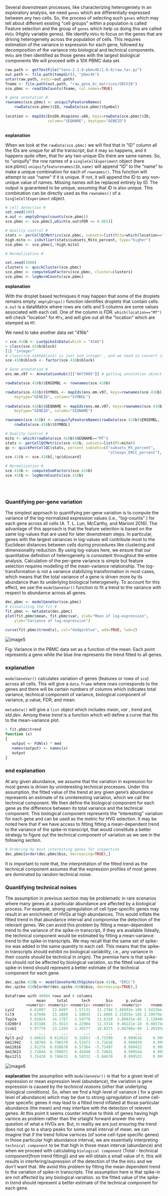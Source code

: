 Several downstream processes, like characterizing heterogeniety in an exploratory analysis, we need `genes` which are differentially expressed between any two cells. So, the process of selecting such `genes` which may tell about different existing "cell groups" within a population is called Feature selection and the group of `genes` which help us doing this are called `HVGs` (Highly variable genes). We identify `HVGs` to focus on the genes that are driving heterogeneity across the population of cells. This requires estimation of the variance in expression for each gene, followed by decomposition of the variance into biological and technical components. `HVGs` are then identified as those genes with the largest biological components We will proceed with a 10X PBMC data set.

```r
raw.path <- getTestFile("tenx-2.1.0-pbmc4k/1.0.0/raw.tar.gz")
out.path <- file.path(tempdir(), "pbmc4k")
untar(raw.path, exdir=out.path)
fname <- file.path(out.path, "raw_gene_bc_matrices/GRCh38")
sce.pbmc <- read10xCounts(fname, col.names=TRUE)

# gene annotation #
rownames(sce.pbmc) <- uniquifyFeatureNames(
    rowData(sce.pbmc)$ID, rowData(sce.pbmc)$Symbol)
    
location <- mapIds(EnsDb.Hsapiens.v86, keys=rowData(sce.pbmc)$ID, 
                   column="SEQNAME", keytype="GENEID")
    
 ```
 
 **explanation**
 
When we look at the `rawData(sce.pbmc)` we will find that in "ID" column all the IDs are unique for all the transcript, but it may so happens, and it happens quite often, that for any two unique IDs there are same names. So, to "uniquify" the row names  of a `singleCellExperiment` object (here sce.pbmc) `uniquifyfeaturenames(ID,name)` will append "ID" to the "name" to make a unique combination for each of `rownames()`. This function will attempt to use "name" if it is unique. If not, it will append the ID to any non-unique value of names. Missing names will be replaced entirely by ID.
The output is guaranteed to be unique, assuming that ID is also unique. This combination can be directly used as the `rownames()` of a `SingleCellExperiment` object. 


```r
# cell detection #
set.seed(100)
e.out <- emptyDrops(counts(sce.pbmc))
sce.pbmc <- sce.pbmc[,which(e.out$FDR <= 0.001)]

# Quality control #
stats <- perCellQCMetrics(sce.pbmc, subsets=list(Mito=which(location=="MT")))
high.mito <- isOutlier(stats$subsets_Mito_percent, type="higher")
sce.pbmc <- sce.pbmc[,!high.mito]

# Normalization # 

set.seed(1000)
clusters <- quickCluster(sce.pbmc)
sce.pbmc <- computeSumFactors(sce.pbmc, cluster=clusters)
sce.pbmc <- logNormCounts(sce.pbmc)
```

**explanation**

With the droplet based techniques it may happen that some of the droplets remains empty. `emptyDrops()` function identifies droplets that contain cells. `e.out` is a dataMatrix where rows are cells and 5 columns are some values associated with each cell. One of the column is FDR. `which(location=="MT")` will check "location" for `MTs`, and will give out all the "location" which are stamped as `MT`.  

We need to take another data set "416b"

```r
> sce.416b <- LunSpikeInData(which = "416b")
> class(sce.416b$block)
[1] "integer"
# class(sce.416b$block) is just and integer , wnd we need to convert it in "factor" to really divide all cells in to  "block"#
sce.416b$block <- factor(sce.416b$block)

# Gene annotation #
ens.mm.v97 <- AnnotationHub()[["AH73905"]] # getting annotation object from AnnotationHub(), here a mouse database #

rowData(sce.416b)$ENSEMBL <- rownames(sce.416b)

rowData(sce.416b)$SYMBOL <- mapIds(ens.mm.v97, keys=rownames(sce.416b),
    keytype="GENEID", column="SYMBOL")
    
rowData(sce.416b)$SEQNAME <- mapIds(ens.mm.v97, keys=rownames(sce.416b),
    keytype="GENEID", column="SEQNAME")

rownames(sce.416b) <- uniquifyFeatureNames(rowData(sce.416b)$ENSEMBL, 
    rowData(sce.416b)$SYMBOL)

# Quality control #
mito <- which(rowData(sce.416b)$SEQNAME=="MT")
stats <- perCellQCMetrics(sce.416b, subsets=list(Mt=mito))
qc <- quickPerCellQC(stats, percent_subsets=c("subsets_Mt_percent",
                                              "altexps_ERCC_percent"), batch=sce.416b$block)
sce.416b <- sce.416b[,!qc$discard]

# Normalization #
sce.416b <- computeSumFactors(sce.416b)
sce.416b <- logNormCounts(sce.416b)


 
```

### Quantifying per-gene variation 

The simplest approach to quantifying per-gene variation is to compute the variance of the log-normalized expression values (i.e., “log-counts” ) for each gene across all cells (A. T. L. Lun, McCarthy, and Marioni 2016). The advantage of this approach is that the feature selection is based on the same log-values that are used for later downstream steps. In particular, genes with the largest variances in log-values will contribute most to the Euclidean distances between cells during procedures like clustering and dimensionality reduction. By using log-values here, we ensure that our quantitative definition of heterogeneity is consistent throughout the entire analysis. Calculation of the per-gene variance is simple but feature selection requires modelling of the mean-variance relationship. The log-transformation is not a variance stabilizing transformation in most cases, which means that the total variance of a gene is driven more by its abundance than its underlying biological heterogeneity. To account for this effect, we use the `modelGeneVar()` function to fit a trend to the variance with respect to abundance across all genes. 

```r
dec.pbmc <- modelGeneVar(sce.pbmc)
# Visualizing the fit #
fit.pbmc <- metadata(dec.pbmc)
plot(fit.pbmc$mean, fit.pbmc$var, xlab="Mean of log-expression",
    ylab="Variance of log-expression")
    
curve(fit.pbmc$trend(x), col="dodgerblue", add=TRUE, lwd=2) 
```

![image5](https://user-images.githubusercontent.com/85447250/210852749-9748987f-8123-4c57-92f9-134a8c0895e8.png)
 
 Fig: Variance in the PBMC data set as a function of the mean. Each point represents a gene while the blue line represents the trend fitted to all genes.
 
 ### explanation 
 
 `modelGeneVar()` calculates variation of genes (features or rows of `sce`) across all cells. This will give a `data.frame` where rows corresponds to the genes and there will be certain numbers of columns which indicates total variance, technical component of variance, biological component of variance, p.value, FDR, and mean.
 
 `metadata()` will give a `list` object which includes _mean_, _var_ , _trend_ and, _std.dev_. Among these _trend_ is a function which will define a curve that fits to the mean-variance plot. 
 
 ```r
 > fit.pbmc$trend
function (x) 
{
    output <- FUN(x) * med
    names(output) <- names(x)
    output
}
```
### end explanation
 
 
At any given abundance, we assume that the variation in expression for most genes is driven by uninteresting technical processes. Under this assumption, the fitted value of the trend at any given gene’s abundance represents an estimate of its uninteresting variation, which we call the technical component. We then define the biological component for each gene as the difference between its total variance and the technical component. This biological component represents the “interesting” variation for each gene and can be used as the metric for HVG selection. It may be noted here that if we have access to fitting fitting a mean-dependent trend to the variance of the spike-in transcript, that would constitute a better strategy to figure out the technical component of variation as we see in the following section.   

```r
# Ordering by most interesting genes for inspection
dec.pbmc[order(dec.pbmc$bio, decreasing=TRUE),]
```
It is important to note that, the interpretation of the fitted trend as the technical component assumes that the expression profiles of most genes are dominated by random technical noise. 

### Quantifying technical noises

The assumption in previous section may be problematic in rare scenarios where many genes at a particular abundance are affected by a biological process. For example, strong upregulation of cell type-specific genes may result in an enrichment of HVGs at high abundances. This would inflate the fitted trend in that abundance interval and compromise the detection of the relevant genes. We can avoid this problem by fitting a mean-dependent trend to the variance of the spike-in transcript, if they are available (Ideally, the technical component would be estimated by fitting a mean-variance trend to the spike-in transcripts. We may recall that the same set of spike-ins was added in the same quantity to each cell. This means that the spike-in transcripts should exhibit no biological variability, i.e., any variance in their counts should be technical in origin). The premise here is that spike-ins should not be affected by biological variation, so the fitted value of the spike-in trend should represent a better estimate of the technical component for each gene.

```r
dec.spike.416b <- modelGeneVarWithSpikes(sce.416b, "ERCC")
dec.spike.416b[order(dec.spike.416b$bio, decreasing=TRUE),]

DataFrame with 46604 rows and 6 columns
              mean     total      tech       bio      p.value          FDR
         <numeric> <numeric> <numeric> <numeric>    <numeric>    <numeric>
Lyz2       6.61097   13.8497   1.57131   12.2784 1.48993e-186 1.54156e-183
Ccl9       6.67846   13.1869   1.50035   11.6866 2.21855e-185 2.19979e-182
Top2a      5.81024   14.1787   2.54776   11.6310  3.80015e-65  1.13040e-62
Cd200r3    4.83180   15.5613   4.22984   11.3314  9.46221e-24  6.08574e-22
Ccnb2      5.97776   13.1393   2.30177   10.8375  3.68706e-69  1.20193e-66
...            ...       ...       ...       ...          ...          ...
Rpl5-ps2   3.60625  0.612623   6.32853  -5.71590     0.999616     0.999726
Gm11942    3.38768  0.798570   6.51473  -5.71616     0.999459     0.999726
Gm12816    2.91276  0.838670   6.57364  -5.73497     0.999422     0.999726
Gm13623    2.72844  0.708071   6.45448  -5.74641     0.999544     0.999726
Rps12l1    3.15420  0.746615   6.59332  -5.84670     0.999522     0.999726

```

![image6](https://user-images.githubusercontent.com/85447250/211096635-1c1e5366-a220-4b45-bc58-f559a8f6beff.png)

**explanation**
the assumption with `modelGeneVar()` is that for a given level of expression or mean expression level (abundance), the variation is gene expression is caused by the _technical reasons_ (other that underlying biological conditions). So, when we find a high level of variance ( for a given level of abundance) which may be due to strong upregulation of some cell-type specefic genes it may lead to a fitted trend inflated at those particular abundance (the mean) and may interfare with the detection of relevent genes. At this point it seems counter intutive to think of genes having high varince as problem rather than the srtaight forward answer the very question of what a HVGs are. But, in reality we are just ensuring the trend does not go to a sharp peaks for some small interval of mean. we can imagine that if the trend follow varinces (of some cell-type specific genes) in those particular high abundance interval, we are essentially interpreting `technical component` to be that high in those mean interval (abundance) and when we proceed with calculating `biological component` (Total - technical component[from trend fitting]) and we will obtain a small value of it. this will  results in interfering/supression of the detection of the the `HVGs`  and we don't want that. We avoid this problem by fitting the mean dependent trend to the variation of spike-in transcripts. The assumption here is that spike-in are not affected by any biological variation. so the fitted value of the spike-in trend should represent a better estimate of the technical component for each gene. 










